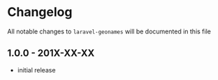 # Changelog

All notable changes to `laravel-geonames` will be documented in this file

## 1.0.0 - 201X-XX-XX

- initial release
